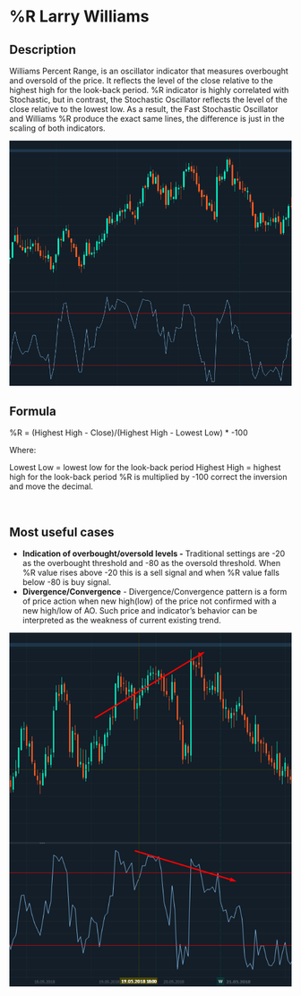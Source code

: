 # %R Larry Williams

## Description <a href="#description" id="description"></a>

&#x20;Williams Percent Range, is an oscillator indicator that measures overbought and oversold of the price. It reflects the level of the close relative to the highest high for the look-back period. %R indicator is highly correlated with Stochastic, but in contrast, the Stochastic Oscillator reflects the level of the close relative to the lowest low. As a result, the Fast Stochastic Oscillator and Williams %R produce the exact same lines, the difference is just in the scaling of both indicators.

![](<../../../../.gitbook/assets/image (1) (8).png>)

## Formula <a href="#formula" id="formula"></a>

%R = (Highest High - Close)/(Highest High - Lowest Low) \* -100

Where:

Lowest Low = lowest low for the look-back period Highest High = highest high for the look-back period %R is multiplied by -100 correct the inversion and move the decimal.

​

## Most useful cases <a href="#most-useful-cases" id="most-useful-cases"></a>

* **Indication of overbought/oversold levels -** Traditional settings are -20 as the overbought threshold and -80 as the oversold threshold. When %R value rises above -20 this is a sell signal and when %R value falls below -80 is buy signal.
* **Divergence/Convergence** - Divergence/Convergence pattern is a form of price action when new high(low) of the price not confirmed with a new high/low of AO. Such price and indicator’s behavior can be interpreted as the weakness of current existing trend.

![](<../../../../.gitbook/assets/image (125).png>)
